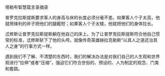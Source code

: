 塔勒布智慧箴言录摘录

普罗克拉斯提斯要求客人的身高与床的长度必须分毫不差。如果客人个子太高，他就用锋利的斧子把他们的腿截短；如果客人个子太矮，他就把他们的身体拉长。

忒修斯让普罗克拉斯提斯躺在他自己的床上。为了让普罗克拉斯提斯符合他自己惯常的标准，忒修斯斩下了他的头颅，就像传奇英雄赫拉克勒斯“以其人之道还治其人之身”的行事方式一样。

遇到我们不了解、不清楚的东西时，我们的解决办法是对我们自己的人生观和世界观进行“拉伸”或者“压缩”，强迫它们符合世俗的、预设的、人为制定的观念、门类和套路。
